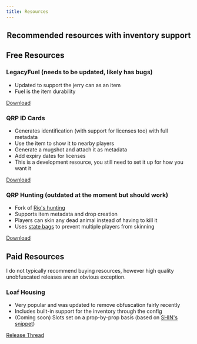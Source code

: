 ```yaml
---
title: Resources
---
```


<h2 align='center'>Recommended resources with inventory support</h2>


## Free Resources

### LegacyFuel (needs to be updated, likely has bugs)
* Updated to support the jerry can as an item
* Fuel is the item durability

[Download](https://github.com/thelindat/LegacyFuel)


### QRP ID Cards
* Generates identification (with support for licenses too) with full metadata
* Use the item to show it to nearby players
* Generate a mugshot and attach it as metadata
* Add expiry dates for licenses
* This is a development resource, you still need to set it up for how you want it

[Download](https://github.com/OfficialNoms/qrp_idcards)


### QRP Hunting (outdated at the moment but should work)
- Fork of [Rio's hunting](https://github.com/Rio358/hunting)
- Supports item metadata and drop creation
- Players can skin any dead animal instead of having to kill it
- Uses [state bags](https://docs.fivem.net/docs/scripting-manual/networking/state-bags/) to prevent multiple players from skinning

[Download](https://github.com/OfficialNoms/hunting)


## Paid Resources
I do not typically recommend buying resources, however high quality unobfuscated releases are an obvious exception.

### Loaf Housing
- Very popular and was updated to remove obfuscation fairly recently
- Includes built-in support for the inventory through the config
- (Coming soon) Slots set on a prop-by-prop basis (based on [SHIN's snippet](https://discord.com/channels/813030955598086174/816673612621938759/857387803435073557))

[Release Thread](https://forum.cfx.re/t/release-paid-esx-loaf-advanced-housing/2168798)
